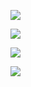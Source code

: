 ![](https://raw.githubusercontent.com/zaproxy/zap-swag/master/stickers/Sticker_Doing_bad_things_bumper.png)

![](https://raw.githubusercontent.com/zaproxy/zap-swag/master/stickers/Sticker_Doing_bad_things_round.png)

![](https://raw.githubusercontent.com/zaproxy/zap-swag/master/stickers/Sticker_OWASP_ZAP_Contributor_bumper.png)

![](https://raw.githubusercontent.com/zaproxy/zap-swag/master/stickers/Sticker_OWASP_ZAP_small.png)
